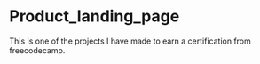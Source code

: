 # Product_landing_page
This is one of the projects I have made to earn a certification from freecodecamp.
